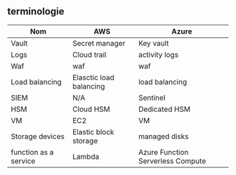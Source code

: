## terminologie

| Nom | AWS | Azure |
|-----|-----|-------|
| Vault | Secret manager | Key vault |
| Logs | Cloud trail | activity logs |
| Waf | waf | waf |
| Load balancing | Elasctic load balancing | load balancing |
| SIEM | N/A | Sentinel |
| HSM | Cloud HSM | Dedicated HSM |
| VM | EC2 | VM |
| Storage devices | Elastic block storage | managed disks |
| function as a service | Lambda | Azure Function Serverless Compute |


